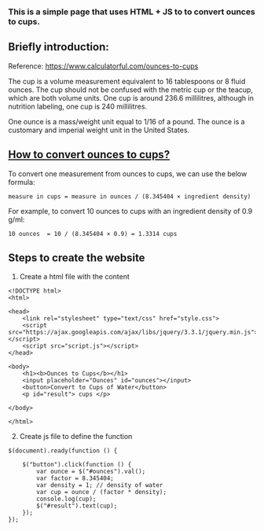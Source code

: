 ### This is a simple page that uses HTML + JS to to convert ounces to cups.

## Briefly introduction: 
Reference: https://www.calculatorful.com/ounces-to-cups

The cup is a volume measurement equivalent to 16 tablespoons or 8 fluid ounces. The cup should not be confused with the metric cup or the teacup, which are both volume units. One cup is around 236.6 millilitres, although in nutrition labeling, one cup is 240 millilitres.

One ounce is a mass/weight unit equal to 1/16 of a pound. The ounce is a customary and imperial weight unit in the United States.

## [How to convert ounces to cups?](https://www.calculatorful.com/ounces-to-cups) 

To convert one measurement from ounces to cups, we can use the below formula:

```
measure in cups = measure in ounces / (8.345404 × ingredient density) 
```
For example, to convert 10 ounces to cups with an ingredient density of 0.9 g/ml:
```
10 ounces  = 10 / (8.345404 × 0.9) = 1.3314 cups
```
## Steps to create the website
1. Create a html file with the content
```
<!DOCTYPE html>
<html>

<head>
	<link rel="stylesheet" type="text/css" href="style.css">
	<script src="https://ajax.googleapis.com/ajax/libs/jquery/3.3.1/jquery.min.js"></script>
	<script src="script.js"></script>
</head>

<body>
	<h1><b>Ounces to Cups</b></h1>
	<input placeholder="Ounces" id="ounces"></input>
	<button>Convert to Cups of Water</button>
	<p id="result"> cups </p>

</body>

</html>
```
2. Create js file to define the function
```
$(document).ready(function () {

	$("button").click(function () {
		var ounce = $("#ounces").val();
		var factor = 8.345404;
		var density = 1; // density of water
		var cup = ounce / (factor * density);
		console.log(cup);
		$("#result").text(cup);
	});
});

```